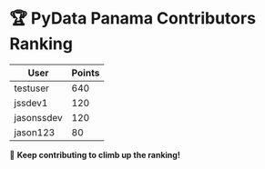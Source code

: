 # 🏆 PyData Panama Contributors Ranking

| User | Points |
|---------|--------|
| testuser | 640 |
| jssdev1 | 120 |
| jasonssdev | 120 |
| jason123 | 80 |

🚀 **Keep contributing to climb up the ranking!**
